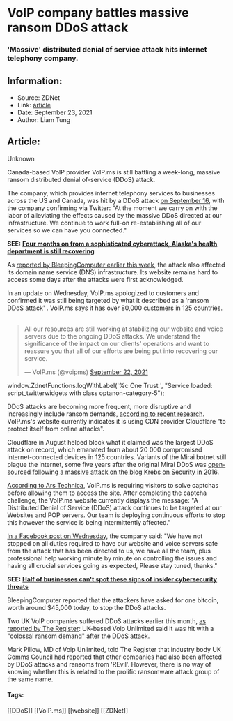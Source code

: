 # VoIP company battles massive ransom DDoS attack
### 'Massive' distributed denial of service attack hits internet telephony company.

## Information:
+ Source: ZDNet
+ Link: [article](https://www.zdnet.com/article/voip-company-battles-massive-ransom-ddos-attack/)
+ Date: September 23, 2021
+ Author: Liam Tung


## Article:
Unknown

Canada-based VoIP provider VoIP.ms is still battling a week-long, massive ransom distributed denial of-service (DDoS) attack. 


The company, which provides internet telephony services to businesses across the US and Canada, was hit by a DDoS attack [on September 16](https://twitter.com/voipms/status/1438537573358505984), with the company confirming via Twitter: "At the moment we carry on with the labor of alleviating the effects caused by the massive DDoS directed at our infrastructure. We continue to work full-on re-establishing all of our services so we can have you connected."

**SEE:** [**Four months on from a sophisticated cyberattack, Alaska's health department is still recovering**](https://www.zdnet.com/article/four-months-on-from-sophisticated-cyber-attack-alaskas-health-services-is-still-recovering/)

As [reported by BleepingComputer earlier this week](https://www.bleepingcomputer.com/news/security/voipms-phone-services-disrupted-by-ddos-extortion-attack/), the attack also affected its domain name service (DNS) infrastructure. Its website remains hard to access some days after the attacks were first acknowledged. 

In an update on Wednesday, VoIP.ms apologized to customers and confirmed it was still being targeted by what it described as a 'ransom DDoS attack' . VoIP.ms says it has over 80,000 customers in 125 countries.    




> All our resources are still working at stabilizing our website and voice servers due to the ongoing DDoS attacks. We understand the significance of the impact on our clients' operations and want to reassure you that all of our efforts are being put into recovering our service.
> 
> — VoIP.ms (@voipms) [September 22, 2021](https://twitter.com/voipms/status/1440532020875055111?ref_src=twsrc%5Etfw)




 window.ZdnetFunctions.logWithLabel('%c One Trust ', "Service loaded: script\_twitterwidgets with class optanon-category-5");
 
DDoS attacks are becoming more frequent, more disruptive and increasingly include ransom demands, [according to recent research](https://www.zdnet.com/article/ddos-attacks-are-becoming-more-prolific-and-more-powerful-warn-cybersecurity-researchers/). VoIP.ms's website currently indicates it is using CDN provider Cloudflare "to protect itself from online attacks".

Cloudflare in August helped block what it claimed was the largest DDoS attack on record, which emanated from about 20 000 compromised internet-connected devices in 125 countries. Variants of the Mirai botnet still plague the internet, some five years after the original Mirai DDoS was [open-sourced following a massive attack on the blog Krebs on Security in 2016](https://www.zdnet.com/article/hackers-release-new-malware-into-the-wild-for-mirai-botnet-successor/).  






[According to Ars Technica](https://arstechnica.com/gadgets/2021/09/canadian-voip-provider-hit-by-ddos-attack-phone-calls-disrupted/), VoIP.ms is requiring visitors to solve captchas before allowing them to access the site. After completing the captcha challenge, the VoIP.ms website currently displays the message: "A Distributed Denial of Service (DDoS) attack continues to be targeted at our Websites and POP servers. Our team is deploying continuous efforts to stop this however the service is being intermittently affected."

[In a Facebook post on Wednesday](https://www.facebook.com/VoIP.ms/posts/6202205069851353), the company said: "We have not stopped on all duties required to have our website and voice servers safe from the attack that has been directed to us, we have all the team, plus professional help working minute by minute on controlling the issues and having all crucial services going as expected, Please stay tuned, thanks."

**SEE:** [**Half of businesses can't spot these signs of insider cybersecurity threats**](https://www.zdnet.com/article/half-of-businesses-cant-spot-these-signs-of-insider-cybersecurity-threats/)

BleepingComputer reported that the attackers have asked for one bitcoin, worth around $45,000 today, to stop the DDoS attacks.

Two UK VoIP companies suffered DDoS attacks earlier this month, [as reported by The Register](https://www.theregister.com/2021/09/02/uk_voip_telcos_revil_ransom/): UK-based Voip Unlimited said it was hit with a "colossal ransom demand" after the DDoS attack. 

Mark Pillow, MD of Voip Unlimited, told The Register that industry body UK Comms Council had reported that other companies had also been affected by DDoS attacks and ransoms from 'REvil'. However, there is no way of knowing whether this is related to the prolific ransomware attack group of the same name.





#### Tags:
[[DDoS]] [[VoIP.ms]] [[website]] [[ZDNet]]
